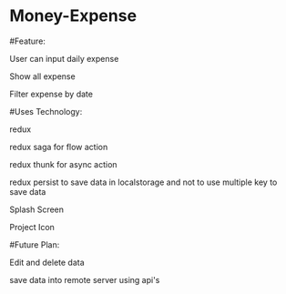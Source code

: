 # Money-Expense

#Feature:

User can input daily expense

Show all expense

Filter expense by date

#Uses Technology:

redux

redux saga for flow action

redux thunk for async action

redux persist to save data in localstorage and not to use multiple key to save data

Splash Screen

Project Icon

#Future Plan:

Edit and delete data


save data into remote server using api's
